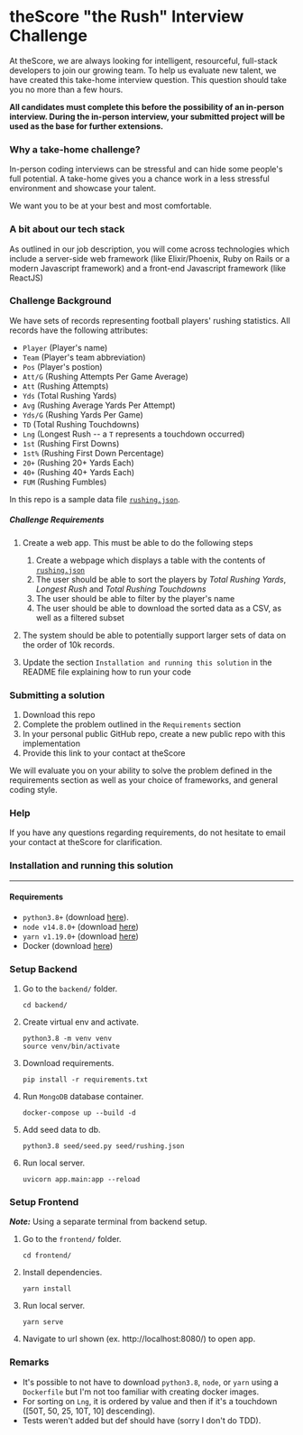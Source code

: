 # theScore "the Rush" Interview Challenge
At theScore, we are always looking for intelligent, resourceful, full-stack developers to join our growing team. To help us evaluate new talent, we have created this take-home interview question. This question should take you no more than a few hours.

**All candidates must complete this before the possibility of an in-person interview. During the in-person interview, your submitted project will be used as the base for further extensions.**

### Why a take-home challenge?
In-person coding interviews can be stressful and can hide some people's full potential. A take-home gives you a chance work in a less stressful environment and showcase your talent.

We want you to be at your best and most comfortable.

### A bit about our tech stack
As outlined in our job description, you will come across technologies which include a server-side web framework (like Elixir/Phoenix, Ruby on Rails or a modern Javascript framework) and a front-end Javascript framework (like ReactJS)

### Challenge Background
We have sets of records representing football players' rushing statistics. All records have the following attributes:
* `Player` (Player's name)
* `Team` (Player's team abbreviation)
* `Pos` (Player's postion)
* `Att/G` (Rushing Attempts Per Game Average)
* `Att` (Rushing Attempts)
* `Yds` (Total Rushing Yards)
* `Avg` (Rushing Average Yards Per Attempt)
* `Yds/G` (Rushing Yards Per Game)
* `TD` (Total Rushing Touchdowns)
* `Lng` (Longest Rush -- a `T` represents a touchdown occurred)
* `1st` (Rushing First Downs)
* `1st%` (Rushing First Down Percentage)
* `20+` (Rushing 20+ Yards Each)
* `40+` (Rushing 40+ Yards Each)
* `FUM` (Rushing Fumbles)

In this repo is a sample data file [`rushing.json`](/backend/seed/rushing.json).

##### Challenge Requirements
1. Create a web app. This must be able to do the following steps
    1. Create a webpage which displays a table with the contents of [`rushing.json`](/backend/seed/rushing.json)
    2. The user should be able to sort the players by _Total Rushing Yards_, _Longest Rush_ and _Total Rushing Touchdowns_
    3. The user should be able to filter by the player's name
    4. The user should be able to download the sorted data as a CSV, as well as a filtered subset
    
2. The system should be able to potentially support larger sets of data on the order of 10k records.

3. Update the section `Installation and running this solution` in the README file explaining how to run your code

### Submitting a solution
1. Download this repo
2. Complete the problem outlined in the `Requirements` section
3. In your personal public GitHub repo, create a new public repo with this implementation
4. Provide this link to your contact at theScore

We will evaluate you on your ability to solve the problem defined in the requirements section as well as your choice of frameworks, and general coding style.

### Help
If you have any questions regarding requirements, do not hesitate to email your contact at theScore for clarification.

### Installation and running this solution

---

#### Requirements
* `python3.8+` (download [here](https://www.python.org/downloads/release/python-386/)).
* `node v14.8.0+` (download [here](https://nodejs.org/en/download/))
* `yarn v1.19.0+` (download [here](https://classic.yarnpkg.com/en/docs/install))
* Docker (download [here](https://www.docker.com/products/docker-desktop))

### Setup Backend 
1. Go to the `backend/` folder.
    ```
    cd backend/
    ```
2. Create virtual env and activate.
    ```
    python3.8 -m venv venv
    source venv/bin/activate
    ```
3. Download requirements.
    ```
    pip install -r requirements.txt
    ```
4. Run `MongoDB` database container.
    ```
    docker-compose up --build -d
    ```
5. Add seed data to db.
    ```
    python3.8 seed/seed.py seed/rushing.json
    ```
6. Run local server.
    ```
   uvicorn app.main:app --reload
    ```

### Setup Frontend
***Note:*** Using a separate terminal from backend setup.
1. Go to the `frontend/` folder.
    ```
    cd frontend/
    ```
2. Install dependencies.
   ```
   yarn install
   ```
3. Run local server.
   ```
   yarn serve
   ```
4. Navigate to url shown (ex. http://localhost:8080/) to open app.

### Remarks
* It's possible to not have to download `python3.8`, `node`, or `yarn` using a `Dockerfile` but I'm not too familiar with creating docker images.
* For sorting on `Lng`, it is ordered by value and then if it's a touchdown ([50T, 50, 25, 10T, 10] descending).
* Tests weren't added but def should have (sorry I don't do TDD).
